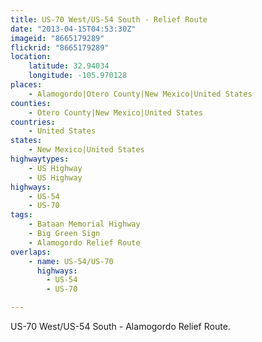 ```yaml
---
title: US-70 West/US-54 South - Relief Route
date: "2013-04-15T04:53:30Z"
imageid: "8665179289"
flickrid: "8665179289"
location:
    latitude: 32.94034
    longitude: -105.970128
places:
    - Alamogordo|Otero County|New Mexico|United States
counties:
    - Otero County|New Mexico|United States
countries:
    - United States
states:
    - New Mexico|United States
highwaytypes:
    - US Highway
    - US Highway
highways:
    - US-54
    - US-70
tags:
    - Bataan Memorial Highway
    - Big Green Sign
    - Alamogordo Relief Route
overlaps:
    - name: US-54/US-70
      highways:
        - US-54
        - US-70

---
```

US-70 West/US-54 South - Alamogordo Relief Route.